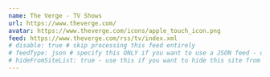 ```yaml
---
name: The Verge - TV Shows
url: https://www.theverge.com/
avatar: https://www.theverge.com/icons/apple_touch_icon.png
feed: https://www.theverge.com/rss/tv/index.xml
# disable: true # skip processing this feed entirely
# feedType: json # specify this ONLY if you want to use a JSON feed - defaults to RSS / Atom
# hideFromSiteList: true - use this if you want to hide this site from the list of sites on this page: https://eleventy-m10y.lkmt.us/sites/
---
```

